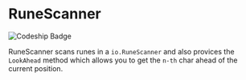 # RuneScanner

![Codeship Badge](https://codeship.com/projects/b8527890-a8bf-0132-b682-0aa73f753338/status?branch=master)

RuneScanner scans runes in a `io.RuneScanner` and also provices the `LookAhead` method which allows you to get the `n-th` char ahead of the current position.
